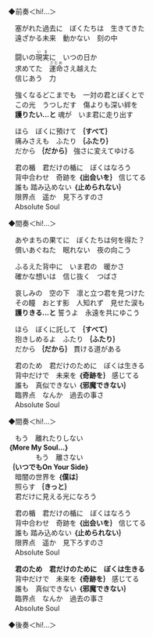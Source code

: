 ◆前奏＜hi!…＞

　塞がれた過去に　ぼくたちは　生きてきた  
　遠ざかる未来　動かない　刻の中

　闘いの<ruby>現実<rp>（</rp><rt>いま</rt><rp>）</rp></ruby>に　いつの日か  
　求めてた　<ruby>運命<rp>（</rp><rt>さだめ</rt><rp>）</rp></ruby>さえ越えた  
　信じあう　力

　強くなるどこまでも　一対の君とぼくとで  
　この光　うつしだす　傷よりも深い絆を  
　**護りたい...と** 魂が　いま君に走り出す

　ほら　ぼくに預けて **｛すべて｝**  
　痛みさえも　ふたり **｛ふたり｝**  
　だから **｛だから｝** 強さに変えてゆける

　君の楯　君だけの楯に　ぼくはなろう  
　背中合わせ　奇跡を **｛出会いを｝** 信じてる  
　誰も 踏み込めない **｛止められない｝**  
　限界点　遥か　見下ろすのさ  
　Absolute Soul

◆間奏＜hi!…＞

　あやまちの果てに　ぼくたちは何を得た？  
　償いあぐねた　眠れない　夜の向こう

　ふるえた背中に　いま君の　暖かさ  
　確かな想いは　信じ抜く　つばさ

　哀しみの　空の下　凛と立つ君を見つけた  
　その瞳　おとす影　人知れず　見せた涙も  
　**護りきる...と** 誓うよ　永遠を共にゆこう

　ほら　ぼくに託して **｛すべて｝**  
　抱きしめるよ　ふたり **｛ふたり｝**  
　だから **｛だから｝** 貫ける道がある

　君のため　君だけのために　ぼくは生きる  
　背中だけで　未来を **｛奇跡を｝** 感じてる  
　誰も　真似できない **｛邪魔できない｝**  
　臨界点　なんか　過去の事さ  
　Absolute Soul

◆間奏＜hi!…＞

　もう　離れたりしない  
**｛More My Soul...｝**  
　　　　もう　離さない  
**｛いつでもOn Your Side｝**  
　暗闇の世界を **｛僕は｝**  
　照らす **｛きっと｝**  
　君だけに見える光になろう

　君の楯　君だけの楯に　ぼくはなろう  
　背中合わせ　奇跡を **｛出会いを｝** 信じてる  
　誰も 踏み込めない **｛止められない｝**  
　限界点　遥か　見下ろすのさ  
　Absolute Soul

　**君のため　君だけのために　ぼくは生きる**  
　背中だけで　未来を **｛奇跡を｝** 感じてる  
　誰も　真似できない **｛邪魔できない｝**  
　臨界点　なんか　過去の事さ  
　Absolute Soul

◆後奏＜hi!…＞
